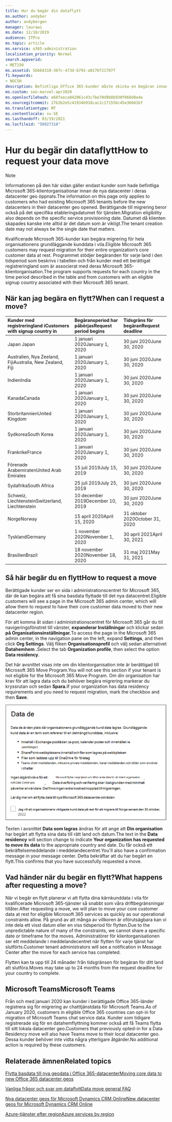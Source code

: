 ```yaml
---
title: Hur du begär din dataflytt
ms.author: andyber
author: andybergen
manager: laurawi
ms.date: 12/10/2019
audience: ITPro
ms.topic: article
ms.service: o365-administration
localization_priority: Normal
search.appverid:
- MET150
ms.assetid: 5bb64310-36fc-473d-b791-a0176f21707f
f1.keywords:
- NOCSH
description: Befintliga Office 365-kunder måste skicka en begäran innan tidsgränsen för sitt land för att deras Microsoft 365-tjänstdata ska flyttas till den nya geoinformationen.
ms.custom: seo-marvel-apr2020
ms.openlocfilehash: e68feeca842061c43c7be70d9b8b930f068d8e4e
ms.sourcegitcommit: 27b2b2e5c41934b918cac2c171556c45e36661bf
ms.translationtype: MT
ms.contentlocale: sv-SE
ms.lasthandoff: 03/19/2021
ms.locfileid: "50927318"
---
```

# <a name="how-to-request-your-data-move"></a><span data-ttu-id="03584-103">Hur du begär din dataflytt</span><span class="sxs-lookup"><span data-stu-id="03584-103">How to request your data move</span></span>

> [!NOTE]
> <span data-ttu-id="03584-104">Informationen på den här sidan gäller endast kunder som hade befintliga Microsoft 365-klientorganisationar innan de nya datacenter i deras datacenter geo öppnats.</span><span class="sxs-lookup"><span data-stu-id="03584-104">The information on this page only applies to customers who had existing Microsoft 365 tenants before the new datacenters in their datacenter geo opened.</span></span> <span data-ttu-id="03584-105">Berättigande till migrering beror också på det specifika etableringsdatumet för tjänsten.</span><span class="sxs-lookup"><span data-stu-id="03584-105">Migration eligibility also depends on the specific service provisioning date.</span></span>  <span data-ttu-id="03584-106">Datumet då klienten skapades kanske inte alltid är det datum som är viktigt.</span><span class="sxs-lookup"><span data-stu-id="03584-106">The tenant creation date may not always be the single date that matters.</span></span>
  
<span data-ttu-id="03584-107">Kvalificerade Microsoft 365-kunder kan begära migrering för hela organisationens grundläggande kunddata i vila.</span><span class="sxs-lookup"><span data-stu-id="03584-107">Eligible Microsoft 365 customers may request migration for their entire organization’s core customer data at rest.</span></span>  <span data-ttu-id="03584-108">Programmet stödjer begäranden för varje land i den tidsperiod som beskrivs i tabellen och från kunder med ett berättigat registreringland som är associerat med deras Microsoft 365-klientorganisation.</span><span class="sxs-lookup"><span data-stu-id="03584-108">The program supports requests for each country in the time period described in the table and from customers with an eligible signup country associated with their Microsoft 365 tenant.</span></span>
  
## <a name="when-can-i-request-a-move"></a><span data-ttu-id="03584-109">När kan jag begära en flytt?</span><span class="sxs-lookup"><span data-stu-id="03584-109">When can I request a move?</span></span>

| <span data-ttu-id="03584-110">Kunder med registreringland i</span><span class="sxs-lookup"><span data-stu-id="03584-110">Customers with signup country in</span></span> | <span data-ttu-id="03584-111">Begäransperiod har påbörjas</span><span class="sxs-lookup"><span data-stu-id="03584-111">Request period begins</span></span> | <span data-ttu-id="03584-112">Tidsgräns för begäran</span><span class="sxs-lookup"><span data-stu-id="03584-112">Request deadline</span></span> |
|:-----|:-----|:-----|
|<span data-ttu-id="03584-113">Japan </span><span class="sxs-lookup"><span data-stu-id="03584-113">Japan</span></span>  <br/> |<span data-ttu-id="03584-114">1 januari 2020</span><span class="sxs-lookup"><span data-stu-id="03584-114">January 1, 2020</span></span>  <br/> |<span data-ttu-id="03584-115">30 juni 2020</span><span class="sxs-lookup"><span data-stu-id="03584-115">June 30, 2020</span></span>  <br/> |
|<span data-ttu-id="03584-116">Australien, Nya Zeeland, Fiji</span><span class="sxs-lookup"><span data-stu-id="03584-116">Australia, New Zealand, Fiji</span></span>  <br/> |<span data-ttu-id="03584-117">1 januari 2020</span><span class="sxs-lookup"><span data-stu-id="03584-117">January 1, 2020</span></span>  <br/> |<span data-ttu-id="03584-118">30 juni 2020</span><span class="sxs-lookup"><span data-stu-id="03584-118">June 30, 2020</span></span>  <br/> |
|<span data-ttu-id="03584-119">Indien</span><span class="sxs-lookup"><span data-stu-id="03584-119">India</span></span>  <br/> |<span data-ttu-id="03584-120">1 januari 2020</span><span class="sxs-lookup"><span data-stu-id="03584-120">January 1, 2020</span></span>  <br/> |<span data-ttu-id="03584-121">30 juni 2020</span><span class="sxs-lookup"><span data-stu-id="03584-121">June 30, 2020</span></span>  <br/> |
|<span data-ttu-id="03584-122">Kanada</span><span class="sxs-lookup"><span data-stu-id="03584-122">Canada</span></span>  <br/> |<span data-ttu-id="03584-123">1 januari 2020</span><span class="sxs-lookup"><span data-stu-id="03584-123">January 1, 2020</span></span>  <br/> |<span data-ttu-id="03584-124">30 juni 2020</span><span class="sxs-lookup"><span data-stu-id="03584-124">June 30, 2020</span></span>  <br/> |
|<span data-ttu-id="03584-125">Storbritannien</span><span class="sxs-lookup"><span data-stu-id="03584-125">United Kingdom</span></span>  <br/> |<span data-ttu-id="03584-126">1 januari 2020</span><span class="sxs-lookup"><span data-stu-id="03584-126">January 1, 2020</span></span>  <br/> |<span data-ttu-id="03584-127">30 juni 2020</span><span class="sxs-lookup"><span data-stu-id="03584-127">June 30, 2020</span></span>  <br/> |
|<span data-ttu-id="03584-128">Sydkorea</span><span class="sxs-lookup"><span data-stu-id="03584-128">South Korea</span></span>  <br/> |<span data-ttu-id="03584-129">1 januari 2020</span><span class="sxs-lookup"><span data-stu-id="03584-129">January 1, 2020</span></span>  <br/> |<span data-ttu-id="03584-130">30 juni 2020</span><span class="sxs-lookup"><span data-stu-id="03584-130">June 30, 2020</span></span>  <br/> |
|<span data-ttu-id="03584-131">Frankrike</span><span class="sxs-lookup"><span data-stu-id="03584-131">France</span></span>  <br/> |<span data-ttu-id="03584-132">1 januari 2020</span><span class="sxs-lookup"><span data-stu-id="03584-132">January 1, 2020</span></span>  <br/> |<span data-ttu-id="03584-133">30 juni 2020</span><span class="sxs-lookup"><span data-stu-id="03584-133">June 30, 2020</span></span>  <br/> |
|<span data-ttu-id="03584-134">Förenade Arabemiraten</span><span class="sxs-lookup"><span data-stu-id="03584-134">United Arab Emirates</span></span>  <br/> |<span data-ttu-id="03584-135">15 juli 2019</span><span class="sxs-lookup"><span data-stu-id="03584-135">July 15, 2019</span></span>  <br/> |<span data-ttu-id="03584-136">30 juni 2020</span><span class="sxs-lookup"><span data-stu-id="03584-136">June 30, 2020</span></span>  <br/> |
|<span data-ttu-id="03584-137">Sydafrika</span><span class="sxs-lookup"><span data-stu-id="03584-137">South Africa</span></span>  <br/> |<span data-ttu-id="03584-138">25 juli 2019</span><span class="sxs-lookup"><span data-stu-id="03584-138">July 25, 2019</span></span>  <br/> |<span data-ttu-id="03584-139">30 juni 2020</span><span class="sxs-lookup"><span data-stu-id="03584-139">June 30, 2020</span></span>  <br/> |
|<span data-ttu-id="03584-140">Schweiz, Liechtenstein</span><span class="sxs-lookup"><span data-stu-id="03584-140">Switzerland, Liechtenstein</span></span>  <br/> |<span data-ttu-id="03584-141">10 december 2019</span><span class="sxs-lookup"><span data-stu-id="03584-141">December 10, 2019</span></span>  <br/> |<span data-ttu-id="03584-142">30 juni 2020</span><span class="sxs-lookup"><span data-stu-id="03584-142">June 30, 2020</span></span>  <br/> |
|<span data-ttu-id="03584-143">Norge</span><span class="sxs-lookup"><span data-stu-id="03584-143">Norway</span></span>  <br/> |<span data-ttu-id="03584-144">15 april 2020</span><span class="sxs-lookup"><span data-stu-id="03584-144">April 15, 2020</span></span>  <br/> |<span data-ttu-id="03584-145">31 oktober 2020</span><span class="sxs-lookup"><span data-stu-id="03584-145">October 31, 2020</span></span>  <br/> |
|<span data-ttu-id="03584-146">Tyskland</span><span class="sxs-lookup"><span data-stu-id="03584-146">Germany</span></span>  <br/> |<span data-ttu-id="03584-147">1 november 2020</span><span class="sxs-lookup"><span data-stu-id="03584-147">November 1, 2020</span></span>  <br/> |<span data-ttu-id="03584-148">30 april 2021</span><span class="sxs-lookup"><span data-stu-id="03584-148">April 30, 2021</span></span>  <br/> |
|<span data-ttu-id="03584-149">Brasilien</span><span class="sxs-lookup"><span data-stu-id="03584-149">Brazil</span></span>  <br/> |<span data-ttu-id="03584-150">18 november 2020</span><span class="sxs-lookup"><span data-stu-id="03584-150">November 18, 2020</span></span>  <br/> |<span data-ttu-id="03584-151">31 maj 2021</span><span class="sxs-lookup"><span data-stu-id="03584-151">May 31, 2021</span></span>  <br/> |

## <a name="how-to-request-a-move"></a><span data-ttu-id="03584-152">Så här begär du en flytt</span><span class="sxs-lookup"><span data-stu-id="03584-152">How to request a move</span></span>

<span data-ttu-id="03584-153">Berättigade kunder ser en sida i administrationscentret för Microsoft 365, där de kan begära att få sina basdata flyttade till det nya datacentret.</span><span class="sxs-lookup"><span data-stu-id="03584-153">Eligible customers will see a page in the Microsoft 365 admin center, which will allow them to request to have their core customer data moved to their new datacenter region.</span></span>  
  
<span data-ttu-id="03584-154">För att komma åt sidan i administrationscentret för Microsoft 365 går du till navigeringsfönstret till vänster, **expanderar Inställningar** och klickar sedan **på Organisationsinställningar.**</span><span class="sxs-lookup"><span data-stu-id="03584-154">To access the page in the Microsoft 365 admin center, in the navigation pane on the left, expand **Settings**, and then click **Org Settings**.</span></span>
<span data-ttu-id="03584-155">Välj fliken **Organisationsprofil** och välj sedan alternativet **Datahemhem .**</span><span class="sxs-lookup"><span data-stu-id="03584-155">Select the tab **Organization profile**, then select the option **Data residency**.</span></span>
  
<span data-ttu-id="03584-156">Det här avsnittet visas inte om din klientorganisation inte är berättigad till Microsoft 365 Move Program.</span><span class="sxs-lookup"><span data-stu-id="03584-156">You will not see this section if your tenant is not eligible for the Microsoft 365 Move Program.</span></span>  <span data-ttu-id="03584-157">Om din organisation har krav för att lagra data och du behöver begära migrering markerar du kryssrutan och sedan **Spara.**</span><span class="sxs-lookup"><span data-stu-id="03584-157">If your organization has data residency requirements and you need to request migration, mark the checkbox and then **Save**.</span></span>
  
![Åtgärdsskärm för avanmälning till datacenter](../media/dataresidencyflyoutae.jpg)
  
<span data-ttu-id="03584-159">Texten i avsnittet **Data som lagras** ändras för att ange att **Din organisation** har begärt att flytta sina data till rätt land och datum.</span><span class="sxs-lookup"><span data-stu-id="03584-159">The text in the **Data residency** will section change to indicate **Your organization has requested to move its data** to the appropriate country and date.</span></span> <span data-ttu-id="03584-160">Du får också ett bekräftelsemeddelande i meddelandecentret.</span><span class="sxs-lookup"><span data-stu-id="03584-160">You'll also have a confirmation message in your message center.</span></span> <span data-ttu-id="03584-161">Detta bekräftar att du har begärt en flytt.</span><span class="sxs-lookup"><span data-stu-id="03584-161">This confirms that you have successfully requested a move.</span></span> 
  
## <a name="what-happens-after-requesting-a-move"></a><span data-ttu-id="03584-162">Vad händer när du begär en flytt?</span><span class="sxs-lookup"><span data-stu-id="03584-162">What happens after requesting a move?</span></span>

<span data-ttu-id="03584-163">När vi begär en flytt planerar vi att flytta dina kärnkunddata i vila för kvalificerade Microsoft 365-tjänster så snabbt som våra driftbegränsningar tillåter.</span><span class="sxs-lookup"><span data-stu-id="03584-163">After requesting a move, we will plan to move your core customer data at rest for eligible Microsoft 365 services as quickly as our operational constraints allow.</span></span> <span data-ttu-id="03584-164">På grund av att många av villkoren är oförutsägbara kan vi inte dela ett visst datum eller en viss tidsperiod för flytten.</span><span class="sxs-lookup"><span data-stu-id="03584-164">Due to the unpredictable nature of many of the constraints, we cannot share a specific date or timeframe for the moves.</span></span> <span data-ttu-id="03584-165">Administratörer för klientorganisationen ser ett meddelande i meddelandecentret när flytten för varje tjänst har slutförts.</span><span class="sxs-lookup"><span data-stu-id="03584-165">Customer tenant administrators will see a notification in Message Center after the move for each service has completed.</span></span>
  
<span data-ttu-id="03584-166">Flytten kan ta upp till 24 månader från tidsgränsen för begäran för ditt land att slutföra.</span><span class="sxs-lookup"><span data-stu-id="03584-166">Moves may take up to 24 months from the request deadline for your country to complete.</span></span>
  
## <a name="microsoft-teams"></a><span data-ttu-id="03584-167">Microsoft Teams</span><span class="sxs-lookup"><span data-stu-id="03584-167">Microsoft Teams</span></span>

<span data-ttu-id="03584-168">Från och med januari 2020 kan kunder i berättigade Office 365-länder registrera sig för migrering av chatttjänstdata för Microsoft Teams.</span><span class="sxs-lookup"><span data-stu-id="03584-168">As of January 2020, customers in eligible Office 365 countries can opt-in for migration of Microsoft Teams chat service data.</span></span>  <span data-ttu-id="03584-169">Kunder som tidigare registrerade sig för en datahemflyttning kommer också att få Teams flytta till sitt lokala datacenter geo.</span><span class="sxs-lookup"><span data-stu-id="03584-169">Customers that previously opted-in for a Data Residency move will also have Teams move to their local datacenter geo.</span></span>  <span data-ttu-id="03584-170">Dessa kunder behöver inte vidta några ytterligare åtgärder.</span><span class="sxs-lookup"><span data-stu-id="03584-170">No additional action is required by these customers.</span></span>

## <a name="related-topics"></a><span data-ttu-id="03584-171">Relaterade ämnen</span><span class="sxs-lookup"><span data-stu-id="03584-171">Related topics</span></span>

[<span data-ttu-id="03584-172">Flytta basdata till nya geodata i Office 365-datacenter</span><span class="sxs-lookup"><span data-stu-id="03584-172">Moving core data to new Office 365 datacenter geos</span></span>](moving-data-to-new-datacenter-geos.md)

[<span data-ttu-id="03584-173">Vanliga frågor och svar om dataflytt</span><span class="sxs-lookup"><span data-stu-id="03584-173">Data move general FAQ</span></span>](data-move-faq.md)

[<span data-ttu-id="03584-174">Nya datacenter geos för Microsoft Dynamics CRM Online</span><span class="sxs-lookup"><span data-stu-id="03584-174">New datacenter geos for Microsoft Dynamics CRM Online</span></span>](/power-platform/admin/new-datacenter-regions)
  
[<span data-ttu-id="03584-175">Azure-tjänster efter region</span><span class="sxs-lookup"><span data-stu-id="03584-175">Azure services by region</span></span>](https://azure.microsoft.com/regions/)
